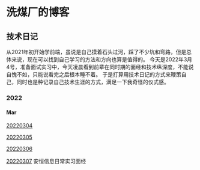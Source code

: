 # 洗煤厂的博客



## 技术日记
  从2021年初开始学前端，虽说是自己摸着石头过河，踩了不少坑和弯路，但是总体来说，现在可以找到自己学习的方法和方向也算是值得的。
今天是2022年3月4号，准备面试实习中，今天凌晨看到前辈在同时期的面经和技术纵深度，不能说自愧不如，只能说看完之后根本睡不着。
于是打算用技术日记的方式来鞭策自己，同时也是种记录自己技术生涯的方式，满足一下我奇怪的仪式感。

### 2022
#### Mar

[20220304](https://github.com/4may-mcx/Blog/issues/1)

[20220305](https://github.com/4may-mcx/Blog/issues/2)

[20220306](https://github.com/4may-mcx/Blog/issues/3)

[20220307](https://github.com/4may-mcx/Blog/issues/4)    安恒信息日常实习面经
